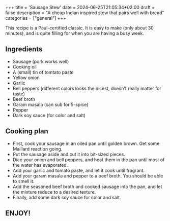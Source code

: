 +++
title = 'Sausage Stew'
date = 2024-06-25T21:05:34+02:00
draft = false
description = "A cheap Indian inspired stew that pairs well with bread"
categories = ["general"]
+++

This recipe is a Paul-certified classic. It is easy to make (only about 30 minutes), and is quite filling for when you are having a busy week. 

## Ingredients

- Sausage (pork works well)
- Cooking oil
- A (small) tin of tomtato paste
- Yellow onion
- Garlic
- Bell peppers (different colors looks the nicest, doesn't really matter for taste)
- Beef broth
- Garam masala (can sub for 5-spice)
- Pepper
- Dark soy sauce (for color and salt)

## Cooking plan

- First, cook your sausage in an oiled pan until golden brown. Get some Maillard reaction going. 
- Put the sausage aside and cut it into bit-sized pieces. 
- Dice your onion and bell peppers, and heat them in the pan until most of the water has evaporated. 
- Add your garlic and tomato paste, and let it cook until fragrant. 
- Add your garam masala and pepper to a beef broth. You should be able to smell it. 
- Add the seasoned beef broth and cooked sausage into the pan, and let the mixture reduce to a desired texture. 
- Finally, add some dark soy sauce for color and salt. 

## ENJOY!
